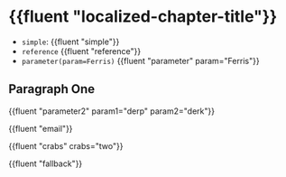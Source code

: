 # {{fluent "localized-chapter-title"}}

- `simple`: {{fluent "simple"}}
- `reference` {{fluent "reference"}}
- `parameter(param=Ferris)` {{fluent "parameter" param="Ferris"}}

## Paragraph One

{{fluent "parameter2" param1="derp" param2="derk"}}

{{fluent "email"}}

{{fluent "crabs" crabs="two"}}

{{fluent "fallback"}}
